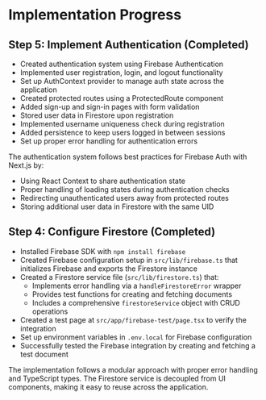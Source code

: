 # Implementation Progress

## Step 5: Implement Authentication (Completed)

- Created authentication system using Firebase Authentication
- Implemented user registration, login, and logout functionality
- Set up AuthContext provider to manage auth state across the application
- Created protected routes using a ProtectedRoute component
- Added sign-up and sign-in pages with form validation
- Stored user data in Firestore upon registration
- Implemented username uniqueness check during registration
- Added persistence to keep users logged in between sessions
- Set up proper error handling for authentication errors

The authentication system follows best practices for Firebase Auth with Next.js by:
- Using React Context to share authentication state
- Proper handling of loading states during authentication checks
- Redirecting unauthenticated users away from protected routes
- Storing additional user data in Firestore with the same UID

## Step 4: Configure Firestore (Completed)

- Installed Firebase SDK with `npm install firebase`
- Created Firebase configuration setup in `src/lib/firebase.ts` that initializes Firebase and exports the Firestore instance
- Created a Firestore service file (`src/lib/firestore.ts`) that:
  - Implements error handling via a `handleFirestoreError` wrapper
  - Provides test functions for creating and fetching documents
  - Includes a comprehensive `firestoreService` object with CRUD operations
- Created a test page at `src/app/firebase-test/page.tsx` to verify the integration
- Set up environment variables in `.env.local` for Firebase configuration
- Successfully tested the Firebase integration by creating and fetching a test document

The implementation follows a modular approach with proper error handling and TypeScript types. The Firestore service is decoupled from UI components, making it easy to reuse across the application.
